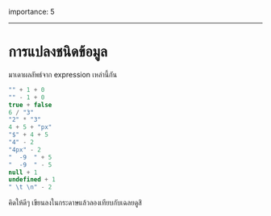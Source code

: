 importance: 5

---

# การแปลงชนิดข้อมูล

มาเดาผลลัพธ์จาก expression เหล่านี้กัน

```js no-beautify
"" + 1 + 0
"" - 1 + 0
true + false
6 / "3"
"2" * "3"
4 + 5 + "px"
"$" + 4 + 5
"4" - 2
"4px" - 2
"  -9  " + 5
"  -9  " - 5
null + 1
undefined + 1
" \t \n" - 2
```

คิดให้ดีๆ เขียนลงในกระดาษแล้วลองเทียบกับเฉลยดูสิ
